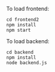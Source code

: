 To load frontend:
  ```
  cd frontend2
  npm install
  npm start
  ```
To load backend:
  ```
  cd backend
  npm install
  node backend.js
  ```
